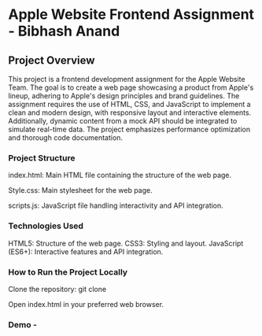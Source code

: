# Apple Website Frontend Assignment - Bibhash Anand
## Project Overview

This project is a frontend development assignment for the Apple Website Team. The goal is to create a web page showcasing a product from Apple's lineup, adhering to Apple's design principles and brand guidelines. The assignment requires the use of HTML, CSS, and JavaScript to implement a clean and modern design, with responsive layout and interactive elements. Additionally, dynamic content from a mock API should be integrated to simulate real-time data. The project emphasizes performance optimization and thorough code documentation.

### Project Structure
index.html: Main HTML file containing the structure of the web page.

Style.css: Main stylesheet for the web page.

scripts.js: JavaScript file handling interactivity and API integration.

### Technologies Used
HTML5: Structure of the web page.
CSS3: Styling and layout.
JavaScript (ES6+): Interactive features and API integration.

### How to Run the Project Locally
Clone the repository: git clone 

Open index.html in your preferred web browser.

### Demo - 